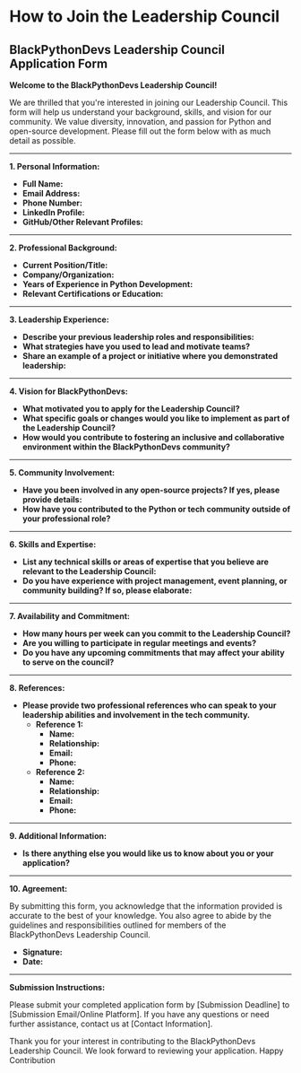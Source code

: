 # How to Join the Leadership Council

## **BlackPythonDevs Leadership Council Application Form**

**Welcome to the BlackPythonDevs Leadership Council!**

We are thrilled that you're interested in joining our Leadership Council. This form will help us understand your background, skills, and vision for our community. We value diversity, innovation, and passion for Python and open-source development. Please fill out the form below with as much detail as possible.

---

**1. Personal Information:**

- **Full Name:** 
- **Email Address:**  
- **Phone Number:**  
- **LinkedIn Profile:**  
- **GitHub/Other Relevant Profiles:**  

---

**2. Professional Background:**

- **Current Position/Title:**  
- **Company/Organization:**  
- **Years of Experience in Python Development:**  
- **Relevant Certifications or Education:**

---

**3. Leadership Experience:**

- **Describe your previous leadership roles and responsibilities:**  
- **What strategies have you used to lead and motivate teams?**  
- **Share an example of a project or initiative where you demonstrated leadership:**  

---

**4. Vision for BlackPythonDevs:**

- **What motivated you to apply for the Leadership Council?**  
- **What specific goals or changes would you like to implement as part of the Leadership Council?**  
- **How would you contribute to fostering an inclusive and collaborative environment within the BlackPythonDevs community?**

---

**5. Community Involvement:**

- **Have you been involved in any open-source projects? If yes, please provide details:**  
- **How have you contributed to the Python or tech community outside of your professional role?**  

---

**6. Skills and Expertise:**

- **List any technical skills or areas of expertise that you believe are relevant to the Leadership Council:**  
- **Do you have experience with project management, event planning, or community building? If so, please elaborate:**  

---

**7. Availability and Commitment:**

- **How many hours per week can you commit to the Leadership Council?**  
- **Are you willing to participate in regular meetings and events?**  
- **Do you have any upcoming commitments that may affect your ability to serve on the council?**

---

**8. References:**

- **Please provide two professional references who can speak to your leadership abilities and involvement in the tech community.**  
  - **Reference 1:**  
    - **Name:**  
    - **Relationship:**  
    - **Email:**  
    - **Phone:**  
  - **Reference 2:**  
    - **Name:**  
    - **Relationship:**  
    - **Email:**  
    - **Phone:**  

---

**9. Additional Information:**

- **Is there anything else you would like us to know about you or your application?**  

---

**10. Agreement:**

By submitting this form, you acknowledge that the information provided is accurate to the best of your knowledge. You also agree to abide by the guidelines and responsibilities outlined for members of the BlackPythonDevs Leadership Council.

- **Signature:**  
- **Date:**

---

**Submission Instructions:**

Please submit your completed application form by [Submission Deadline] to [Submission Email/Online Platform]. If you have any questions or need further assistance, contact us at [Contact Information].

Thank you for your interest in contributing to the BlackPythonDevs Leadership Council. We look forward to reviewing your application. Happy Contribution
